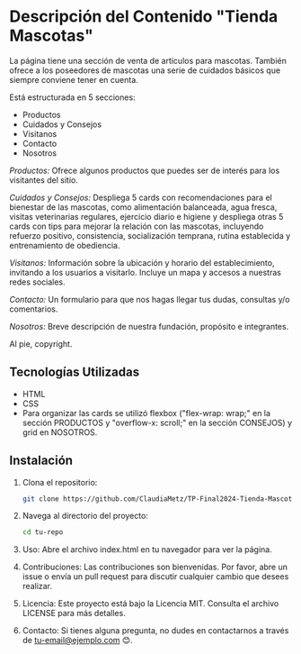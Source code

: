 # Descripción del Contenido "Tienda Mascotas"

La página tiene una sección de venta de artículos para mascotas. También ofrece a los poseedores de mascotas una serie de cuidados básicos que siempre conviene tener en cuenta.

Está estructurada en 5 secciones:

- Productos
- Cuidados y Consejos
- Visitanos
- Contacto
- Nosotros

_Productos:_ Ofrece algunos productos que puedes ser de interés para los visitantes del sitio.

_Cuidados y Consejos:_ Despliega 5 cards con recomendaciones para el bienestar de las mascotas, como alimentación balanceada, agua fresca, visitas veterinarias regulares, ejercicio diario e higiene y despliega otras 5 cards con tips para mejorar la relación con las mascotas, incluyendo refuerzo positivo, consistencia, socialización temprana, rutina establecida y entrenamiento de obediencia.

_Visitanos:_ Información sobre la ubicación y horario del establecimiento, invitando a los usuarios a visitarlo. Incluye un mapa y accesos a nuestras redes sociales.

_Contacto:_ Un formulario para que nos hagas llegar tus dudas, consultas y/o comentarios.

_Nosotros:_ Breve descripción de nuestra fundación, propósito e integrantes.

Al pie, copyright.

## Tecnologías Utilizadas

- HTML
- CSS
- Para organizar las cards se utilizó flexbox ("flex-wrap: wrap;" en la sección PRODUCTOS y "overflow-x: scroll;" en la sección CONSEJOS) y grid en NOSOTROS.

## Instalación

1. Clona el repositorio:

   ```bash
   git clone https://github.com/ClaudiaMetz/TP-Final2024-Tienda-Mascotas-

   ```

2. Navega al directorio del proyecto:

   ```bash
   cd tu-repo
   ```

3. Uso: Abre el archivo index.html en tu navegador para ver la página.

4. Contribuciones: Las contribuciones son bienvenidas. Por favor, abre un issue o envía un pull request para discutir cualquier cambio que desees realizar.

5. Licencia: Este proyecto está bajo la Licencia MIT. Consulta el archivo LICENSE para más detalles.

6. Contacto: Si tienes alguna pregunta, no dudes en contactarnos a través de tu-email@ejemplo.com 😊.
